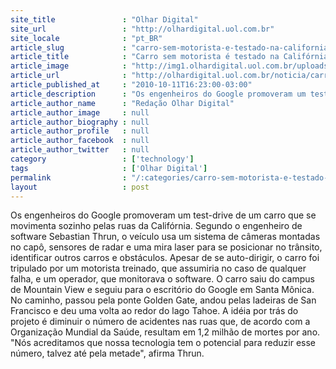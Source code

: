 ```yaml
---
site_title               : "Olhar Digital"
site_url                 : "http://olhardigital.uol.com.br"
site_locale              : "pt_BR"
article_slug             : "carro-sem-motorista-e-testado-na-california"
article_title            : "Carro sem motorista é testado na Califórnia"
article_image            : "http://img1.olhardigital.uol.com.br/uploads/acervo_imagens/2010/10/20101011161400_660_420.jpg"
article_url              : "http://olhardigital.uol.com.br/noticia/carro-sem-motorista-e-testado-na-california/14280"
article_published_at     : "2010-10-11T16:23:00-03:00"
article_description      : "Os engenheiros do Google promoveram um test-drive de um carro que se movimenta sozinho pelas ruas da Califórnia. Segundo o engenheiro de software Sebastian Thrun, o veículo usa um sistema de câmeras montadas no capô, sensores de radar e uma mira laser para se posicionar no trânsito, identificar outros carros e obstáculos. Apesar de se auto-dirigir, o carro foi tripulado por um motorista treinado, que assumiria no caso de qualquer falha, e um operador, que monitorava o software. O carro saiu do campus de Mountain View e seguiu para o escritório do Google em Santa Mônica. No caminho, passou pela ponte Golden Gate, andou pelas ladeiras de San Francisco e deu uma volta ao redor do lago Tahoe. A idéia por trás do projeto é diminuir o número de acidentes nas ruas que, de acordo com a Organização Mundial da Saúde, resultam em 1,2 milhão de mortes por ano. 'Nós acreditamos que nossa tecnologia tem o potencial para reduzir esse número, talvez até pela metade', afirma Thrun."
article_author_name      : "Redação Olhar Digital"
article_author_image     : null
article_author_biography : null
article_author_profile   : null
article_author_facebook  : null
article_author_twitter   : null
category                 : ['technology']
tags                     : ['Olhar Digital']
permalink                : "/:categories/carro-sem-motorista-e-testado-na-california/"
layout                   : post
---
```


Os engenheiros do Google promoveram um test-drive de um carro que se movimenta sozinho pelas ruas da Califórnia. Segundo o engenheiro de software Sebastian Thrun, o veículo usa um sistema de câmeras montadas no capô, sensores de radar e uma mira laser para se posicionar no trânsito, identificar outros carros e obstáculos. Apesar de se auto-dirigir, o carro foi tripulado por um motorista treinado, que assumiria no caso de qualquer falha, e um operador, que monitorava o software. O carro saiu do campus de Mountain View e seguiu para o escritório do Google em Santa Mônica. No caminho, passou pela ponte Golden Gate, andou pelas ladeiras de San Francisco e deu uma volta ao redor do lago Tahoe. A idéia por trás do projeto é diminuir o número de acidentes nas ruas que, de acordo com a Organização Mundial da Saúde, resultam em 1,2 milhão de mortes por ano. "Nós acreditamos que nossa tecnologia tem o potencial para reduzir esse número, talvez até pela metade", afirma Thrun.

